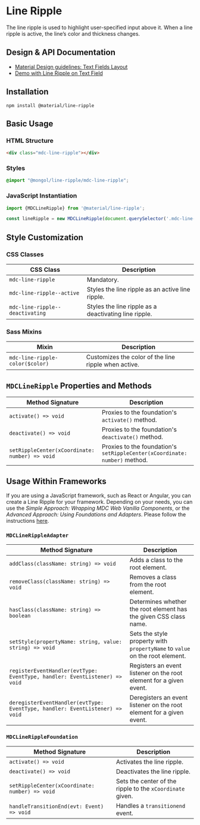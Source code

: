 <!--docs:
title: "Line Ripple"
layout: detail
section: components
excerpt: "The line ripple is used to highlight user-specified input above it."
path: /catalog/input-controls/line-ripple/
-->

# Line Ripple

The line ripple is used to highlight user-specified input above it. When a line ripple is active, the line’s color and thickness changes.

## Design & API Documentation

<ul class="icon-list">
  <li class="icon-list-item icon-list-item--spec">
    <a href="https://material.io/go/design-text-fields#text-fields-layout">Material Design guidelines: Text Fields Layout</a>
  </li>
  <li class="icon-list-item icon-list-item--spec">
    <a href="https://material-components.github.io/material-components-web-catalog/#/component/text-field">Demo with Line Ripple on Text Field</a>
  </li>
</ul>

## Installation

```
npm install @material/line-ripple
```

## Basic Usage

### HTML Structure

```html
<div class="mdc-line-ripple"></div>
```

### Styles

```scss
@import "@mongol/line-ripple/mdc-line-ripple";
```

### JavaScript Instantiation

```js
import {MDCLineRipple} from '@material/line-ripple';

const lineRipple = new MDCLineRipple(document.querySelector('.mdc-line-ripple'));
```

## Style Customization

### CSS Classes

CSS Class | Description
--- | ---
`mdc-line-ripple` | Mandatory.
`mdc-line-ripple--active` | Styles the line ripple as an active line ripple.
`mdc-line-ripple--deactivating` | Styles the line ripple as a deactivating line ripple.

### Sass Mixins

Mixin | Description
--- | ---
`mdc-line-ripple-color($color)` | Customizes the color of the line ripple when active.

## `MDCLineRipple` Properties and Methods

Method Signature | Description
--- | ---
`activate() => void` | Proxies to the foundation's `activate()` method.
`deactivate() => void` | Proxies to the foundation's `deactivate()` method.
`setRippleCenter(xCoordinate: number) => void` | Proxies to the foundation's `setRippleCenter(xCoordinate: number)` method.

## Usage Within Frameworks

If you are using a JavaScript framework, such as React or Angular, you can create a Line Ripple for your framework. Depending on your needs, you can use the _Simple Approach: Wrapping MDC Web Vanilla Components_, or the _Advanced Approach: Using Foundations and Adapters_. Please follow the instructions [here](../../docs/integrating-into-frameworks.md).

### `MDCLineRippleAdapter`

Method Signature | Description
--- | ---
`addClass(className: string) => void` | Adds a class to the root element.
`removeClass(className: string) => void` | Removes a class from the root element.
`hasClass(className: string) => boolean` | Determines whether the root element has the given CSS class name.
`setStyle(propertyName: string, value: string) => void` | Sets the style property with `propertyName` to `value` on the root element.
`registerEventHandler(evtType: EventType, handler: EventListener) => void` | Registers an event listener on the root element for a given event.
`deregisterEventHandler(evtType: EventType, handler: EventListener) => void` | Deregisters an event listener on the root element for a given event.

### `MDCLineRippleFoundation`

Method Signature | Description
--- | ---
`activate() => void` | Activates the line ripple.
`deactivate() => void` |  Deactivates the line ripple.
`setRippleCenter(xCoordinate: number) => void` | Sets the center of the ripple to the `xCoordinate` given.
`handleTransitionEnd(evt: Event) => void` | Handles a `transitionend` event.
